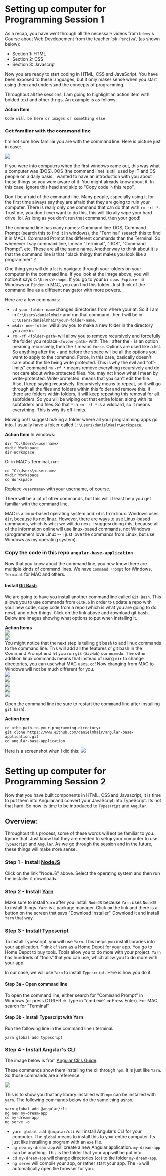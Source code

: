 Setting up computer for Programming Session 1
=============================================

As a recap, you have went through all the necessary videos from `Udemy`'s Course about Web Developement from the teacher `Rob Percival` (as shown below):
- Section 1: HTML
- Section 2: CSS
- Section 3: Javascript

Now you are ready to start coding in HTML, CSS and JavaScript. You have been exposed to these languages, but it only makes sense when you start using them and understand the concepts of programming.

Throughout all the sessions, I am going to highlight an action item with bolded text and other things. An example is as follows:

**Action Item**
```
Code will be here or images or something else
```

### Get familiar with the command line
I'm not sure how familiar you are with the command line. Here is picture just in case:

<img src="https://www.computerhope.com/issues/pictures/dos.jpg" />

If you were into computers when the first windows came out, this was what a computer was (DOS). DOS (the command line) is still used by IT and CS people on a daily basis. I wanted to have an introduction with you about these things so you were aware of it. You might already know about it. In this case, ignore this head and skip to "Copy code in this repo".

Don't be afraid of the command line. Many people, especially using it for the first time always say they are afraid that they are going to ruin your computer. There is really only one command that can do that with `rm -rf *`. Trust me, you don't ever want to do this, this will literally wipe your hard drive. lol. As long as you don't run that command, then your good!

The command line has many names: Command line, DOS, Command Prompt (search this to find it in windows), the "Terminal" (search this to find it in MAC). Command Prompt has different commands than the Terminal. So whenever I say command line, I mean "Terminal", "DOS", "Command Prompt", etc. These are all the same name. Another way to think about it is that the command line is that "black thingy that makes you look like a programmer" ;)

One thing you will do a lot is navigate through your folders on your computer in the command line. If you look at the image above, you will notice it says `C:\Users\Mrhope`. If you go to your `Windows Explorer` in Windows or `Finder` in MAC, you can find this folder. Just think of the command line as a different navigator with more powers.

Here are a few commands:
- `cd your-folder-name` changes directories from where your at. So if I am in `C:\Users\danielmhair` and run that command, then I will be in `C:\Users\danielmhair\your-folder-name`.
- `mkdir new-folder` will allow you to make a new folder in the directory you are in.
- `rm -rf <folder-path>` will allow you to remove recursively and forcefully the folder you replace `<folder-path>` with. The `r` after the `-` is an option meaning recursively, then the `f` means `force`. Options are used like a list. So anything after the `-` and before the space will be all the options you want to apply to the command. Force, in this case, basically doesn't care about the file being write protected. This is why the evil and "off-limits" command `rm -rf *` means remove everything recursively and do not care about write-protected files. You may not know what I mean by write-protected. Write-protected, means that you can't edit the file. Also, I keep saying recursively. Recursively means to repeat, so it will go through all the files and folders within this folder and remove this. If there are folders within folders, it will keep repeating this removal for all subfolders. So you will be wiping out that entire folder, along with its subfolders and files. So that `*` in `rm -rf *` is a wildcard, so it means everything. This is why its off-limits.

Moving on! I suggest making a folder where all your programming apps go into. I usually have a folder called `C:\Users\danielmhair\Workspace`.

**Action Item**
In windows:
```
dir "C:\Users\<username>
mkdir Workspace
dir Workspace
```

Or in MAC's Terminal, run:
```
cd "C:\Users\<username>
mkdir Workspace
cd Workspace
```

Replace `<username>` with your username, of course.

There will be a lot of other commands, but this will at least help you get familiar with the command line.

MAC is a linux-based operating system and `cd` is from linux. Windows uses `dir`, because its not linux. However, there are ways to use Linux-based commands, which is what we will do next. I suggest doing this, because all of the information online will use linux-based commands, not Windows (programmers love Linux -- I just love the commands from Linux, but use Windows as my operating system).

### Copy the code in this repo `angular-base-application`

Now that you know about the command line, you now know there are multiple kinds of command lines. We have `Command Prompt` for Windows, `Terminal` for MAC and others.

#### Install [Git Bash](https://git-scm.com/downloads)
We are going to have you install another command line called `Git Bash`. This allows you to use commands from `GitHub` in order to update a repo with your new code, copy code from a repo (which is what you are going to do now), and other things. Click on the link above and download git bash. Below are images showing what options to put when installing it.

**Action Items**<br />
<img src="./docs/git-bash-1.png" /><br />
<img src="./docs/git-bash-2.png" /><br />
You might notice that the next step is telling git bash to add linux commands to the command line. This will add all the features of git bash in the Command Prompt and let you run `git` (`GitHub`) commands. The other addition linux commands means that instead of using `dir` to change directories, you can use what MAC uses, `cd`! Now changing from MAC to Windows will not be much different for you. <br />
<img src="./docs/git-bash-3.png" /><br />
<img src="./docs/git-bash-4.png" /><br />
<img src="./docs/git-bash-5.png" /><br />
<img src="./docs/git-bash-6.png" /><br />
<img src="./docs/git-bash-7.png" /><br />

Open the command line (be sure to restart the command line after installing `git bash`).

**Action Item**
```
cd <the-path-to-your-programming-directory>
git clone https://www.github.com/danielmhair/angular-base-application.git
cd angular-base-application
```

Here is a screenshot when I did this:
<img src="./docs/git-clone.png" />



Setting up computer for Programming Session 2
==============================================

Now that you have built components in HTML, CSS and Javascript, it is time to put them into Angular and convert your JavaScript into TypeScript. Its not that hard. So now its time to be introduced to `Typescript` and `Angular`.

## Overview:
Throughout this process, some of these words will not be familiar to you. Ignore that. Just know that they are needed to setup your computer to use `Typescript` and `Angular`. As we go through the session and in the future, these things will make more sense.

### Step 1 - Install [NodeJS](https://nodejs.org/en/download/)
Click on the link "NodeJS" above. Select the operating system and then run the installer it downloads.

### Step 2 - Install [Yarn](https://yarnpkg.com/lang/en/docs/install/)
Make sure to install `Yarn` after you install `NodeJS` because `Yarn` uses `NodeJS` to install things. `Yarn` is a package manager. Click on the link and there is a button on the screen that says "Download Installer". Download it and install `Yarn` that way.

### Step 3 - Install Typescript
To install Typescript, you will use `Yarn`. This helps you install libraries into your application. Think of `Yarn` as a Home Depot for your app. You go to Home Depot to buy tools. Tools allow you to do more with your project. `Yarn` has hundreds of "tools" that you can use, which allow you to do more with your app.

In our case, we will use `Yarn` to install `Typescript`. Here is how you do it.

#### Step 3a - Open command line
To open the command line, either search for "Command Prompt" in Windows (or press CTRL+R => Type in "cmd.exe" => Press Enter). For MAC, search for "Terminal"

#### Step 3b - Install Typescript with Yarn
Run the following line in the command line / terminal.
```
yarn global add typescript
```

### Step 4 - Install Angular's CLI
The image below is from [Angular Cli's Guide](https://cli.angular.io).

These commands show them installing the cli through `npm`. It is just like `Yarn`. So those commands are a reference.

<img src="https://cli.angular.io/images/cli-logo.svg" />

This is to show you that any library installed with `npm` can be installed with `yarn`. The following commands below do the same thing as`npm`.
```
yarn global add @angular/cli
ng new my-dream-app
cd my-dream-app
ng serve -o
```
- `yarn global add @angular/cli` will install Angular's CLI for your computer. The `global` means to install this to your entire computer. Its just like installing a program with an `exe` file.
- `ng new my-dream-app` will create a new Angular application. `my-dream-app` can be anything. This is the folder that your app will be put into.
- `cd my-dream-app` will change directories (`cd`) to the folder `my-dream-app`.
- `ng serve` will compile your app, or rather start your app. The `-o` will automatically open the browser for you.
